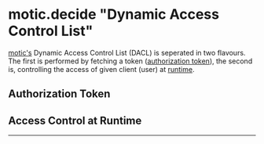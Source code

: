 # motic.decide "Dynamic Access Control List"

[motic's](https://github.com/nicosResearchAndDevelopment/nrd-motic) 
 Dynamic Access Control List (DACL) is seperated in two flavours. The first is performed
 by fetching a token ([authorization token](#authorization-token)), the second is,
 controlling the access of given client (user) at [runtime](#access-control-at-runtime).
 
## Authorization Token

## Access Control at Runtime  

---

